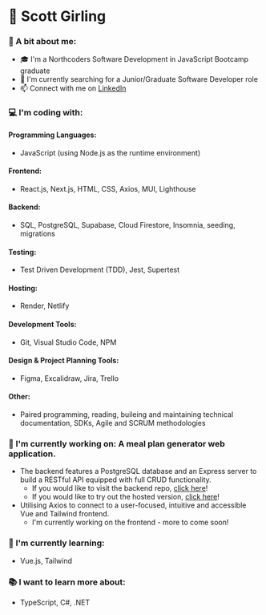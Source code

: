 # :sunrise_over_mountains: Scott Girling

### :man: A bit about me:
- :mortar_board: I'm a Northcoders Software Development in JavaScript Bootcamp graduate
- :mag_right: I'm currently searching for a Junior/Graduate Software Developer role
- :mailbox: Connect with me on [LinkedIn](https://www.linkedin.com/in/scottgirling/)

### :computer: I'm coding with:
#### Programming Languages:
- JavaScript (using Node.js as the runtime environment)

#### Frontend:
- React.js, Next.js, HTML, CSS, Axios, MUI, Lighthouse

#### Backend:
- SQL, PostgreSQL, Supabase, Cloud Firestore, Insomnia, seeding, migrations

#### Testing:
- Test Driven Development (TDD), Jest, Supertest

#### Hosting:
- Render, Netlify

#### Development Tools:
- Git, Visual Studio Code, NPM

#### Design & Project Planning Tools:
- Figma, Excalidraw, Jira, Trello

#### Other:
- Paired programming, reading, buileing and maintaining technical documentation, SDKs, Agile and SCRUM methodologies

### :construction_worker: I'm currently working on: A meal plan generator web application.
- The backend features a PostgreSQL database and an Express server to build a RESTful API equipped with full CRUD functionality.
    - If you would like to visit the backend repo, [click here](https://github.com/scottgirling/mpg-be)!
    - If you would like to try out the hosted version, [click here](https://mpg-be.onrender.com/api)!
- Utilising Axios to connect to a user-focused, intuitive and accessible Vue and Tailwind frontend.
    - I'm currently working on the frontend - more to come soon!

### :rocket: I'm currently learning:
- Vue.js, Tailwind

### :books: I want to learn more about:
- TypeScript, C#, .NET
